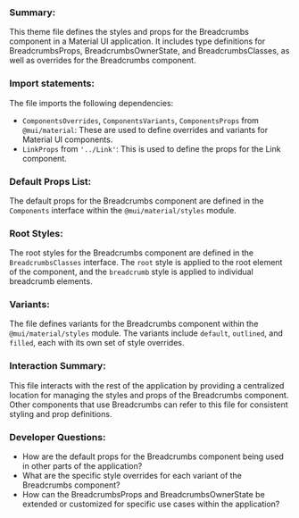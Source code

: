 ### Summary:
This theme file defines the styles and props for the Breadcrumbs component in a Material UI application. It includes type definitions for BreadcrumbsProps, BreadcrumbsOwnerState, and BreadcrumbsClasses, as well as overrides for the Breadcrumbs component.

### Import statements:
The file imports the following dependencies:
- `ComponentsOverrides`, `ComponentsVariants`, `ComponentsProps` from `@mui/material`: These are used to define overrides and variants for Material UI components.
- `LinkProps` from `'../Link'`: This is used to define the props for the Link component.

### Default Props List:
The default props for the Breadcrumbs component are defined in the `Components` interface within the `@mui/material/styles` module.

### Root Styles:
The root styles for the Breadcrumbs component are defined in the `BreadcrumbsClasses` interface. The `root` style is applied to the root element of the component, and the `breadcrumb` style is applied to individual breadcrumb elements.

### Variants:
The file defines variants for the Breadcrumbs component within the `@mui/material/styles` module. The variants include `default`, `outlined`, and `filled`, each with its own set of style overrides.

### Interaction Summary:
This file interacts with the rest of the application by providing a centralized location for managing the styles and props of the Breadcrumbs component. Other components that use Breadcrumbs can refer to this file for consistent styling and prop definitions.

### Developer Questions:
- How are the default props for the Breadcrumbs component being used in other parts of the application?
- What are the specific style overrides for each variant of the Breadcrumbs component?
- How can the BreadcrumbsProps and BreadcrumbsOwnerState be extended or customized for specific use cases within the application?